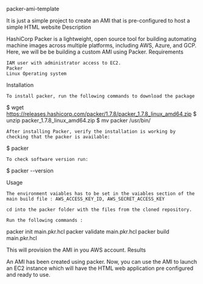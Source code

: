 packer-ami-template

It is just a simple project to create an AMI that is pre-configured to host a simple HTML website
Description

HashiCorp Packer is a lightweight, open source tool for building automating machine images across multiple platforms, including AWS, Azure, and GCP. Here, we will be be building a custom AMI using Packer.
Requirements

    IAM user with administrator access to EC2.
    Packer
    Linux Operating system

Installation

    To install packer, run the following commands to download the package

$ wget https://releases.hashicorp.com/packer/1.7.8/packer_1.7.8_linux_amd64.zip
$ unzip packer_1.7.8_linux_amd64.zip
$ mv packer /usr/bin/

    After installing Packer, verify the installation is working by checking that the packer is available:

$ packer

    To check software version run:

$ packer --version

Usage

    The environment vaiables has to be set in the vaiables section of the main build file : AWS_ACCESS_KEY_ID, AWS_SECRET_ACCESS_KEY

    cd into the packer folder with the files from the cloned repository.

    Run the following commands :

packer init main.pkr.hcl
packer validate main.pkr.hcl
packer build main.pkr.hcl

This will provision the AMI in you AWS account.
Results

An AMI has been created using packer. Now, you can use the AMI to launch an EC2 instance which will have the HTML web application pre configured and ready to use.

